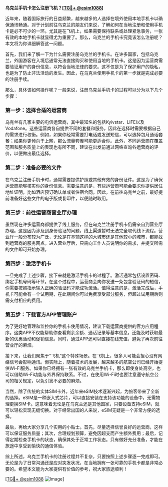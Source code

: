 **乌克兰手机卡怎么注册飞机？[[TG💪+ @esim1088](https://t.me/s/esim1088)]**

近年来，随着国际旅行的日益频繁，越来越多的人选择在境外使用本地手机卡以确保通讯畅通。对于计划前往乌克兰的朋友们来说，了解如何在当地注册和使用手机卡是必不可少的一环。尤其是在飞机上，如果需要保持联系或处理紧急事务，一张有效的本地手机卡就显得尤为重要了。那么，乌克兰的手机卡究竟该怎么注册呢？本文将为你详细解答这一问题。

首先，我们来了解一下为什么需要注册乌克兰的手机卡。在许多国家，包括乌克兰，外国游客在入境后通常无法直接购买和使用当地的手机卡。这是因为运营商需要验证用户的身份信息，以符合当地法律的要求。这不仅是为了保护用户的隐私，也是为了防止非法活动的发生。因此，在乌克兰使用手机卡的第一步就是完成必要的注册手续。

那么，具体该如何操作呢？一般来说，注册乌克兰手机卡的过程可以分为以下几个步骤：

### 第一步：选择合适的运营商

乌克兰有几家主要的电信运营商，其中最知名的包括Kyivstar、LIFE以及Vodafone。这些运营商各自提供不同的套餐和服务，因此在选择时需要根据自己的需求进行权衡。例如，如果你经常需要打电话或发送短信，可以选择包月通话套餐；如果你更倾向于上网，那么流量套餐可能更适合你。此外，不同运营商在覆盖范围和服务质量上的表现也有所不同，建议在出发前通过网络查询各运营商的评价，以便做出最佳选择。

### 第二步：准备必要的文件

在乌克兰注册手机卡时，通常需要提供护照或其他有效的身份证件。这是为了确保运营商能够核实你的身份信息。需要注意的是，有些运营商可能会要求你提供居住地址证明，比如酒店预订确认单或者住宿合同。因此，在前往乌克兰之前，最好提前准备好这些文件的电子版或复印件，以便随时取用。

### 第三步：前往运营商营业厅办理

虽然现在许多运营商都提供了线上服务，但在乌克兰注册手机卡仍需亲自到营业厅办理。这是因为涉及到身份验证的问题，线上渠道暂时无法完全取代线下流程。营业厅一般分布较为广泛，无论是在基辅这样的大城市还是其他较小的城市，都能找到运营商的服务网点。进入营业厅后，只需向工作人员说明你的需求，并提交所需的文件即可开始办理。

### 第四步：激活手机卡

一旦完成了上述步骤，接下来就是激活手机卡的过程了。激活通常包括设置密码、绑定手机号码等环节。在这个过程中，运营商会向你发送一条包含验证码的短信，你需要按照指示输入正确的验证码才能成功激活。值得注意的是，激活完成后，手机卡可能会有一个试用期，在此期间你可以免费享受部分服务，但超过试用期后则需支付相应的费用。

### 第五步：下载官方APP管理账户

为了更好地管理和监控你的手机卡使用情况，建议下载运营商提供的官方应用程序。这类APP不仅能帮助你查看剩余余额、通话记录等基本信息，还能及时获取最新的优惠活动和促销信息。同时，通过APP还可以直接在线充值，避免了再次前往营业厅的麻烦。

接下来，让我们聚焦于“飞机”这个特殊场景。在飞机上，很多人可能会担心没有网络信号会影响通讯。但实际上，随着技术的发展，越来越多的航空公司已经开始提供Wi-Fi服务。如果你已经拥有一张有效的乌克兰手机卡，那么即使身处高空，也可以借助Wi-Fi功能与外界保持联系。不过，在使用Wi-Fi时也要注意遵守航空公司的相关规定，以免引发不必要的麻烦。

当然，除了传统的实体SIM卡外，近年来eSIM技术逐渐兴起，为旅客带来了全新的选择。eSIM是一种嵌入式芯片，可以直接安装在支持该功能的设备中，无需物理更换SIM卡。这意味着无论是在乌克兰还是其他国家，只要设备支持eSIM，就可以轻松实现无缝切换。对于经常出国的人来说，eSIM无疑是一个非常方便的选择。

最后，再给大家分享几个实用的小贴士。首先，尽量选择信誉良好的运营商，这样可以保证服务质量；其次，合理规划预算，避免因超支而产生额外费用；最后，记得定期检查手机卡的状态，确保其处于正常工作状态。只有做好充分准备，才能在旅途中享受到愉快的通信体验。

综上所述，乌克兰手机卡的注册过程并不复杂，只要按照上述步骤逐一完成即可。无论是为了日常沟通还是应对突发状况，在当地拥有一张可靠的手机卡都是非常必要的。希望本文能为大家提供有价值的参考，祝大家旅途顺利！

[[TG💪+ @esim1088](https://t.me/s/esim1088) ![Image](https://i.postimg.cc/4NQfJmqS/Snipaste-2025-05-13-00-14-12.png)]